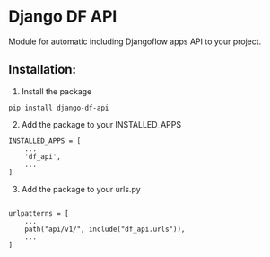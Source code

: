 # Django DF API

Module for automatic including Djangoflow apps API to your project.

## Installation:

1. Install the package

```
pip install django-df-api
```

2. Add the package to your INSTALLED_APPS

```
INSTALLED_APPS = [
    ...
    'df_api',
    ...
]
```

3. Add the package to your urls.py

```

urlpatterns = [
    ...
    path("api/v1/", include("df_api.urls")),
    ...
]
```
